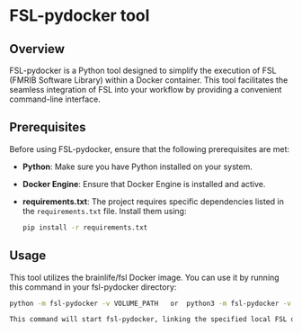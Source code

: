 # FSL-pydocker tool

## Overview

FSL-pydocker is a Python tool designed to simplify the execution of FSL (FMRIB Software Library) within a Docker container. This tool facilitates the seamless integration of FSL into your workflow by providing a convenient command-line interface.

## Prerequisites

Before using FSL-pydocker, ensure that the following prerequisites are met:

- **Python**: Make sure you have Python installed on your system.
- **Docker Engine**: Ensure that Docker Engine is installed and active.
- **requirements.txt**: The project requires specific dependencies listed in the `requirements.txt` file. Install them using:

  ```bash
  pip install -r requirements.txt

## Usage

This tool utilizes the brainlife/fsl Docker image. You can use it by running this command in your fsl-pydocker directory:

  ```bash
  python -m fsl-pydocker -v VOLUME_PATH   or  python3 -m fsl-pydocker -v VOLUME_PATH 

This command will start fsl-pydocker, linking the specified local FSL data path to the container's /volume/ directory. You can use the fsl-pydocker/volume/ directory as your default volume LOCAL path.


